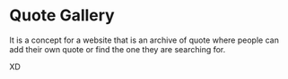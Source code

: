 # Quote Gallery

It is a concept for a website that is an archive of quote where people can add their own quote or find the one they are searching for.

XD
